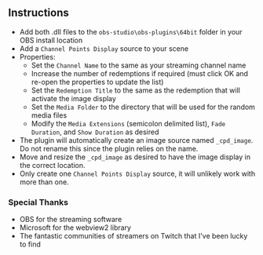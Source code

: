 ## Instructions
- Add both .dll files to the `obs-studio\obs-plugins\64bit` folder in your OBS install location
- Add a `Channel Points Display` source to your scene
- Properties:
  - Set the `Channel Name` to the same as your streaming channel name
  - Increase the number of redemptions if required (must click OK and re-open the properties to update the list)
  - Set the `Redemption Title` to the same as the redemption that will activate the image display
  - Set the `Media Folder` to the directory that will be used for the random media files
  - Modify the `Media Extensions` (semicolon delimited list), `Fade Duration`, and `Show Duration` as desired
- The plugin will automatically create an image source named `_cpd_image`. Do not rename this since the plugin relies on the name.
- Move and resize the `_cpd_image` as desired to have the image display in the correct location.
- Only create one `Channel Points Display` source, it will unlikely work with more than one.

### Special Thanks
- OBS for the streaming software
- Microsoft for the webview2 library
- The fantastic communities of streamers on Twitch that I've been lucky to find
